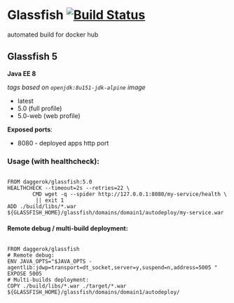 # Glassfish [![Build Status](https://travis-ci.org/daggerok/glassfish.svg?branch=master)](https://travis-ci.org/daggerok/glassfish)
automated build for docker hub

## Glassfish 5

**Java EE 8**

*tags based on `openjdk:8u151-jdk-alpine` image*

- latest
- 5.0 (full profile)
- 5.0-web (web profile)

**Exposed ports**:

- 8080 - deployed apps http port

### Usage (with healthcheck):

```

FROM daggerok/glassfish:5.0
HEALTHCHECK --timeout=2s --retries=22 \
        CMD wget -q --spider http://127.0.0.1:8080/my-service/health \
         || exit 1
ADD ./build/libs/*.war ${GLASSFISH_HOME}/glassfish/domains/domain1/autodeploy/my-service.war

```

#### Remote debug / multi-build deployment:

```

FROM daggerok/glassfish
# Remote debug:
ENV JAVA_OPTS="$JAVA_OPTS -agentlib:jdwp=transport=dt_socket,server=y,suspend=n,address=5005 "
EXPOSE 5005
# Multi-builds deployment:
COPY ./build/libs/*.war ./target/*.war ${GLASSFISH_HOME}/glassfish/domains/domain1/autodeploy/

```
